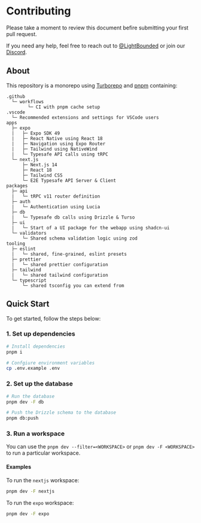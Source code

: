 # Contributing

Please take a moment to review this document befire submitting your first pull request.

If you need any help, feel free to reach out to [@LightBounded](https://github.com/LightBounded) or join our [Discord](https://discord.gg/7ZEHzTAEan).

## About

This repository is a monorepo using [Turborepo](https://turbo.build/repo/) and [pnpm](https://pnpm.io/) containing:

```text
.github
  └─ workflows
        └─ CI with pnpm cache setup
.vscode
  └─ Recommended extensions and settings for VSCode users
apps
  ├─ expo
  |   ├─ Expo SDK 49
  |   ├─ React Native using React 18
  |   ├─ Navigation using Expo Router
  |   ├─ Tailwind using NativeWind
  |   └─ Typesafe API calls using tRPC
  └─ next.js
      ├─ Next.js 14
      ├─ React 18
      ├─ Tailwind CSS
      └─ E2E Typesafe API Server & Client
packages
  ├─ api
  |   └─ tRPC v11 router definition
  ├─ auth
  |   └─ Authentication using Lucia
  ├─ db
  |   └─ Typesafe db calls using Drizzle & Turso
  ├─ ui
  |   └─ Start of a UI package for the webapp using shadcn-ui
  └─ validators
      └─ Shared schema validation logic using zod
tooling
  ├─ eslint
  |   └─ shared, fine-grained, eslint presets
  ├─ prettier
  |   └─ shared prettier configuration
  ├─ tailwind
  |   └─ shared tailwind configuration
  └─ typescript
      └─ shared tsconfig you can extend from
```

## Quick Start

To get started, follow the steps below:

### 1. Set up dependencies

```bash
# Install dependencies
pnpm i

# Confgiure environment variables
cp .env.example .env
```

### 2. Set up the database

```bash
# Run the database
pnpm dev -F db

# Push the Drizzle schema to the database
pnpm db:push
```

### 3. Run a workspace

You can use the `pnpm dev --filter=<WORKSPACE>` or `pnpm dev -F <WORKSPACE>` to run a particular workspace.

#### Examples

To run the `nextjs` workspace:

```bash
pnpm dev -F nextjs
```

To run the `expo` workspace:

```bash
pnpm dev -F expo
```
